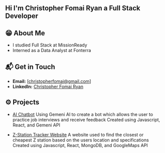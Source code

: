 ## Hi I'm Christopher Fomai Ryan a Full Stack Developer

## 😁 About Me

- I studied Full Stack at MissionReady
- Interned as a Data Analyst at Fonterra

## 📬 Get in Touch

- **Email:** [christopherfomai@gmail.com]
- **LinkedIn:** [Christopher Fomai Ryan](https://linkedin.com/in/chrisfryn)

## ⚙️ Projects

- [AI Chatbot](https://github.com/christophermissionready/mission4)
Using Gemeni AI to create a bot which allows the user to practice job interviews and receive feedback
Created using Javascript, React, and Gemeni API 

- [Z-Station Tracker Website](https://github.com/christophermissionready/mission5phase2)
A website used to find the closest or cheapest Z station based on the users location and specifications
Created using Javascript, React, MongoDB, and GoogleMaps API
